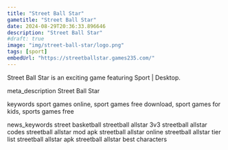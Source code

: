 ```yaml
---
title: "Street Ball Star"
gametitle: "Street Ball Star"
date: 2024-08-29T20:36:33.896646
description: "Street Ball Star"
#draft: true
image: "img/street-ball-star/logo.png"
tags: [sport]
embedUrl: "https://streetballstar.games235.com/"
---
```


Street Ball Star is an exciting game featuring Sport | Desktop.

meta_description
Street Ball Star


keywords
sport games online, sport games free download, sport games for kids, sports games free


news_keywords
street basketball streetball allstar 3v3 streetball allstar codes streetball allstar mod apk streetball allstar online streetball allstar tier list streetball allstar apk streetball allstar best characters
